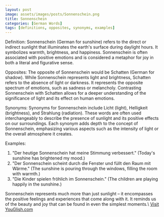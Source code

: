 ```yaml
---
layout: post
image: assets/images/posts/Sonnenschein.png
title: Sonnenschein
categories: [German Words]
tags: [definitions, opposites, synonyms, examples]
---
```


Definition: 
Sonnenschein (German for sunshine) refers to the direct or indirect sunlight that illuminates the earth's surface during daylight hours. It symbolizes warmth, brightness, and happiness. Sonnenschein is often associated with positive emotions and is considered a metaphor for joy in both a literal and figurative sense.

Opposites: 
The opposite of Sonnenschein would be Schatten (German for shadow). While Sonnenschein represents light and brightness, Schatten refers to the absence of light or darkness. It represents the opposite spectrum of emotions, such as sadness or melancholy. Contrasting Sonnenschein with Schatten allows for a deeper understanding of the significance of light and its effect on human emotions.

Synonyms: 
Synonyms for Sonnenschein include Licht (light), Helligkeit (brightness), and Strahlung (radiation). These words are often used interchangeably to describe the presence of sunlight and its positive effects on our surroundings. Each synonym adds depth to the concept of Sonnenschein, emphasizing various aspects such as the intensity of light or the overall atmosphere it creates.

Examples:
1. "Der heutige Sonnenschein hat meine Stimmung verbessert." (Today's sunshine has brightened my mood.)
2. "Der Sonnenschein scheint durch die Fenster und füllt den Raum mit Wärme." (The sunshine is pouring through the windows, filling the room with warmth.)
3. "Die Kinder spielen fröhlich im Sonnenschein." (The children are playing happily in the sunshine.)

Sonnenschein represents much more than just sunlight – it encompasses the positive feelings and experiences that come along with it. It reminds us of the beauty and joy that can be found in even the simplest moments.\ <a id="yg-widget-0" class="youglish-widget" data-query="Sonnenschein" data-lang="german" data-components="8412" data-auto-start="0" data-bkg-color="theme_light" data-title="How%20to%20pronounce%20Sonnenschein%20in%20German"  rel="nofollow" href="https://youglish.com">Visit YouGlish.com</a><script async src="https://youglish.com/public/emb/widget.js" charset="utf-8"></script>